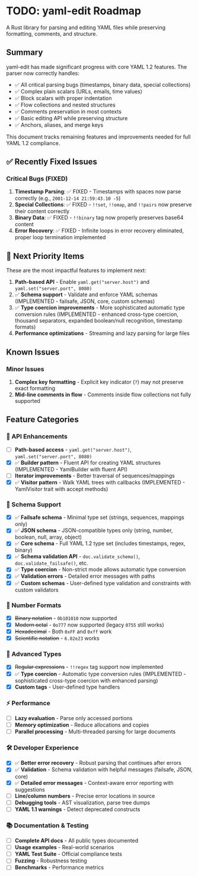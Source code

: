 # TODO: yaml-edit Roadmap

A Rust library for parsing and editing YAML files while preserving formatting, comments, and structure.

## Summary

yaml-edit has made significant progress with core YAML 1.2 features. The parser now correctly handles:
- ✅ All critical parsing bugs (timestamps, binary data, special collections)
- ✅ Complex plain scalars (URLs, emails, time values)
- ✅ Block scalars with proper indentation
- ✅ Flow collections and nested structures
- ✅ Comments preservation in most contexts
- ✅ Basic editing API while preserving structure
- ✅ Anchors, aliases, and merge keys

This document tracks remaining features and improvements needed for full YAML 1.2 compliance.

## ✅ Recently Fixed Issues

### Critical Bugs (FIXED)
1. **Timestamp Parsing**: ✅ FIXED - Timestamps with spaces now parse correctly (e.g., `2001-12-14 21:59:43.10 -5`)
2. **Special Collections**: ✅ FIXED - `!!set`, `!!omap`, and `!!pairs` now preserve their content correctly
3. **Binary Data**: ✅ FIXED - `!!binary` tag now properly preserves base64 content
4. **Error Recovery**: ✅ FIXED - Infinite loops in error recovery eliminated, proper loop termination implemented

## 🎯 Next Priority Items

These are the most impactful features to implement next:

1. **Path-based API** - Enable `yaml.get("server.host")` and `yaml.set("server.port", 8080)`
2. ✅ **Schema support** - Validate and enforce YAML schemas (IMPLEMENTED - failsafe, JSON, core, custom schemas)
3. ✅ **Type coercion improvements** - More sophisticated automatic type conversion rules (IMPLEMENTED - enhanced cross-type coercion, thousand separators, expanded boolean/null recognition, timestamp formats)
4. **Performance optimizations** - Streaming and lazy parsing for large files

## Known Issues

### Minor Issues
1. **Complex key formatting** - Explicit key indicator (`?`) may not preserve exact formatting
2. **Mid-line comments in flow** - Comments inside flow collections not fully supported

## Feature Categories

### 🔧 API Enhancements
- [ ] **Path-based access** - `yaml.get("server.host")`, `yaml.set("server.port", 8080)`
- [x] ✅ **Builder pattern** - Fluent API for creating YAML structures (IMPLEMENTED - YamlBuilder with fluent API)
- [ ] **Iterator improvements** - Better traversal of sequences/mappings
- [x] ✅ **Visitor pattern** - Walk YAML trees with callbacks (IMPLEMENTED - YamlVisitor trait with accept methods)

### 📐 Schema Support
- [x] ✅ **Failsafe schema** - Minimal type set (strings, sequences, mappings only)
- [x] ✅ **JSON schema** - JSON-compatible types only (string, number, boolean, null, array, object)  
- [x] ✅ **Core schema** - Full YAML 1.2 type set (includes timestamps, regex, binary)
- [x] ✅ **Schema validation API** - `doc.validate_schema()`, `doc.validate_failsafe()`, etc.
- [x] ✅ **Type coercion** - Non-strict mode allows automatic type conversion
- [x] ✅ **Validation errors** - Detailed error messages with paths
- [x] ✅ **Custom schemas** - User-defined type validation and constraints with custom validators

### 🔢 Number Formats
- [x] ~~Binary notation~~ - `0b101010` now supported
- [x] ~~Modern octal~~ - `0o777` now supported (legacy `0755` still works)
- [x] ~~Hexadecimal~~ - Both `0xFF` and `0xff` work
- [x] ~~Scientific notation~~ - `6.02e23` works

### 🎯 Advanced Types
- [x] ~~Regular expressions~~ - `!!regex` tag support now implemented
- [x] ✅ **Type coercion** - Automatic type conversion rules (IMPLEMENTED - sophisticated cross-type coercion with enhanced parsing)
- [x] **Custom tags** - User-defined type handlers

### ⚡ Performance
- [ ] **Lazy evaluation** - Parse only accessed portions
- [ ] **Memory optimization** - Reduce allocations and copies
- [ ] **Parallel processing** - Multi-threaded parsing for large documents

### 🛠️ Developer Experience
- [x] ✅ **Better error recovery** - Robust parsing that continues after errors
- [x] ✅ **Validation** - Schema validation with helpful messages (failsafe, JSON, core)
- [x] ✅ **Detailed error messages** - Context-aware error reporting with suggestions
- [ ] **Line/column numbers** - Precise error locations in source
- [ ] **Debugging tools** - AST visualization, parse tree dumps  
- [ ] **YAML 1.1 warnings** - Detect deprecated constructs

### 📚 Documentation & Testing
- [ ] **Complete API docs** - All public types documented
- [ ] **Usage examples** - Real-world scenarios
- [ ] **YAML Test Suite** - Official compliance tests
- [ ] **Fuzzing** - Robustness testing
- [ ] **Benchmarks** - Performance metrics
